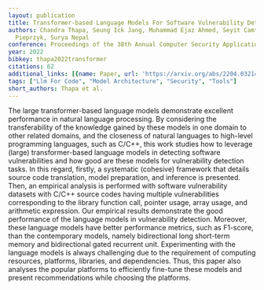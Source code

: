 ```yaml
---
layout: publication
title: Transformer-based Language Models For Software Vulnerability Detection
authors: Chandra Thapa, Seung Ick Jang, Muhammad Ejaz Ahmed, Seyit Camtepe, Josef
  Pieprzyk, Surya Nepal
conference: Proceedings of the 38th Annual Computer Security Applications Conference
year: 2022
bibkey: thapa2022transformer
citations: 62
additional_links: [{name: Paper, url: 'https://arxiv.org/abs/2204.03214'}]
tags: ["Llm For Code", "Model Architecture", "Security", "Tools"]
short_authors: Thapa et al.
---
```

The large transformer-based language models demonstrate excellent performance
in natural language processing. By considering the transferability of the
knowledge gained by these models in one domain to other related domains, and
the closeness of natural languages to high-level programming languages, such as
C/C++, this work studies how to leverage (large) transformer-based language
models in detecting software vulnerabilities and how good are these models for
vulnerability detection tasks. In this regard, firstly, a systematic (cohesive)
framework that details source code translation, model preparation, and
inference is presented. Then, an empirical analysis is performed with software
vulnerability datasets with C/C++ source codes having multiple vulnerabilities
corresponding to the library function call, pointer usage, array usage, and
arithmetic expression. Our empirical results demonstrate the good performance
of the language models in vulnerability detection. Moreover, these language
models have better performance metrics, such as F1-score, than the contemporary
models, namely bidirectional long short-term memory and bidirectional gated
recurrent unit. Experimenting with the language models is always challenging
due to the requirement of computing resources, platforms, libraries, and
dependencies. Thus, this paper also analyses the popular platforms to
efficiently fine-tune these models and present recommendations while choosing
the platforms.